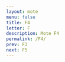 ```yaml
---
layout: mote
menu: false
title: F4
letter: F
description: Mote F4
permalink: /F4/
prev: F3
next: F5
---
```

